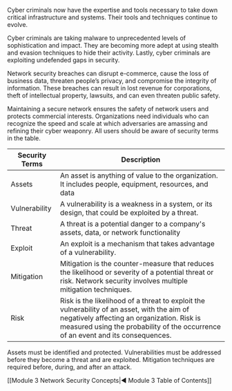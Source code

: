 Cyber criminals now have the expertise and tools necessary to take down critical infrastructure and systems. Their tools and techniques continue to evolve.

Cyber criminals are taking malware to unprecedented levels of sophistication and impact. They are becoming more adept at using stealth and evasion techniques to hide their activity. Lastly, cyber criminals are exploiting undefended gaps in security.

Network security breaches can disrupt e-commerce, cause the loss of business data, threaten people’s privacy, and compromise the integrity of information. These breaches can result in lost revenue for corporations, theft of intellectual property, lawsuits, and can even threaten public safety.

Maintaining a secure network ensures the safety of network users and protects commercial interests. Organizations need individuals who can recognize the speed and scale at which adversaries are amassing and refining their cyber weaponry. All users should be aware of security terms in the table.

| **Security Terms** | **Description**                                                                                                                                                                                                               |
| ------------------ | ----------------------------------------------------------------------------------------------------------------------------------------------------------------------------------------------------------------------------- |
| Assets             | An asset is anything of value to the organization. It includes people, equipment, resources, and data                                                                                                                         |
| Vulnerability      | A vulnerability is a weakness in a system, or its design, that could be exploited by a threat.                                                                                                                                |
| Threat             | A threat is a potential danger to a company's assets, data, or network functionality                                                                                                                                          |
| Exploit            | An exploit is a mechanism that takes advantage of a vulnerability.                                                                                                                                                            |
| Mitigation         | Mitigation is the counter-measure that reduces the likelihood or severity of a potential threat or risk. Network security involves multiple mitigation techniques.                                                            |
| Risk               | Risk is the likelihood of a threat to exploit the vulnerability of an asset, with the aim of negatively affecting an organization. Risk is measured using the probability of the occurrence of an event and its consequences. |

Assets must be identified and protected. Vulnerabilities must be addressed before they become a threat and are exploited. Mitigation techniques are required before, during, and after an attack.

[[Module 3 Network Security Concepts|◀ Module 3 Table of Contents]]